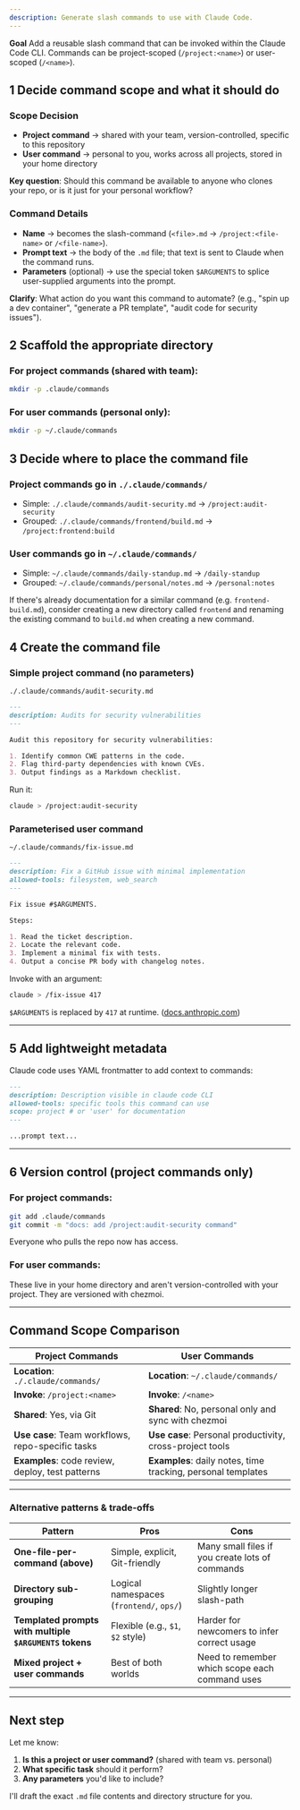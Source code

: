 ```yaml
---
description: Generate slash commands to use with Claude Code.
---
```


**Goal**
Add a reusable slash command that can be invoked within the Claude Code CLI. Commands can be project-scoped (`/project:<name>`) or user-scoped (`/<name>`).

## 1 Decide command scope and what it should do

### **Scope Decision**

- **Project command** → shared with your team, version-controlled, specific to this repository
- **User command** → personal to you, works across all projects, stored in your home directory

**Key question**: Should this command be available to anyone who clones your repo, or is it just for your personal workflow?

### **Command Details**

- **Name** → becomes the slash-command (`<file>.md` → `/project:<file-name>` or `/<file-name>`).
- **Prompt text** → the body of the `.md` file; that text is sent to Claude when the command runs.
- **Parameters** (optional) → use the special token `$ARGUMENTS` to splice user-supplied arguments into the prompt.

**Clarify**: What action do you want this command to automate? (e.g., "spin up a dev container", "generate a PR template", "audit code for security issues").

## 2 Scaffold the appropriate directory

### For **project commands** (shared with team):

```bash
mkdir -p .claude/commands
```

### For **user commands** (personal only):

```bash
mkdir -p ~/.claude/commands
```

## 3 Decide where to place the command file

### **Project commands** go in `./.claude/commands/`

- Simple: `./.claude/commands/audit-security.md` → `/project:audit-security`
- Grouped: `./.claude/commands/frontend/build.md` → `/project:frontend:build`

### **User commands** go in `~/.claude/commands/`

- Simple: `~/.claude/commands/daily-standup.md` → `/daily-standup`
- Grouped: `~/.claude/commands/personal/notes.md` → `/personal:notes`

If there's already documentation for a similar command (e.g. `frontend-build.md`), consider creating a new directory called `frontend` and renaming the existing command to `build.md` when creating a new command.

## 4 Create the command file

### Simple project command (no parameters)

`./.claude/commands/audit-security.md`

```md
---
description: Audits for security vulnerabilities
---

Audit this repository for security vulnerabilities:

1. Identify common CWE patterns in the code.
2. Flag third-party dependencies with known CVEs.
3. Output findings as a Markdown checklist.
```

Run it:

```bash
claude > /project:audit-security
```

### Parameterised user command

`~/.claude/commands/fix-issue.md`

```md
---
description: Fix a GitHub issue with minimal implementation
allowed-tools: filesystem, web_search
---

Fix issue #$ARGUMENTS.

Steps:

1. Read the ticket description.
2. Locate the relevant code.
3. Implement a minimal fix with tests.
4. Output a concise PR body with changelog notes.
```

Invoke with an argument:

```bash
claude > /fix-issue 417
```

`$ARGUMENTS` is replaced by `417` at runtime. ([docs.anthropic.com][1])

---

## 5 Add lightweight metadata

Claude code uses YAML frontmatter to add context to commands:

```md
---
description: Description visible in claude code CLI
allowed-tools: specific tools this command can use
scope: project # or 'user' for documentation
---

...prompt text...
```

---

## 6 Version control (project commands only)

### For **project commands**:

```bash
git add .claude/commands
git commit -m "docs: add /project:audit-security command"
```

Everyone who pulls the repo now has access.

### For **user commands**:

These live in your home directory and aren't version-controlled with your project. They are versioned with chezmoi.

---

## Command Scope Comparison

| **Project Commands**                              | **User Commands**                                            |
| ------------------------------------------------- | ------------------------------------------------------------ |
| **Location**: `./.claude/commands/`               | **Location**: `~/.claude/commands/`                          |
| **Invoke**: `/project:<name>`                     | **Invoke**: `/<name>`                                        |
| **Shared**: Yes, via Git                          | **Shared**: No, personal only and sync with chezmoi          |
| **Use case**: Team workflows, repo-specific tasks | **Use case**: Personal productivity, cross-project tools     |
| **Examples**: code review, deploy, test patterns  | **Examples**: daily notes, time tracking, personal templates |

---

### Alternative patterns & trade-offs

| Pattern                                                 | Pros                                     | Cons                                            |
| ------------------------------------------------------- | ---------------------------------------- | ----------------------------------------------- |
| **One-file-per-command (above)**                        | Simple, explicit, Git-friendly           | Many small files if you create lots of commands |
| **Directory sub-grouping**                              | Logical namespaces (`frontend/`, `ops/`) | Slightly longer slash-path                      |
| **Templated prompts with multiple `$ARGUMENTS` tokens** | Flexible (e.g., `$1`, `$2` style)        | Harder for newcomers to infer correct usage     |
| **Mixed project + user commands**                       | Best of both worlds                      | Need to remember which scope each command uses  |

---

## Next step

Let me know:

1. **Is this a project or user command?** (shared with team vs. personal)
2. **What specific task** should it perform?
3. **Any parameters** you'd like to include?

I'll draft the exact `.md` file contents and directory structure for you.

[1]: https://docs.anthropic.com/en/docs/claude-code/slash-commands "Slash Commands - Anthropic"
